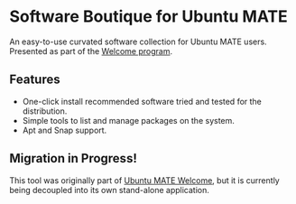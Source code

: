 # Software Boutique for Ubuntu MATE

An easy-to-use curvated software collection for Ubuntu MATE users.
Presented as part of the [Welcome program](https://github.com/ubuntu-mate/ubuntu-mate-welcome).


## Features

* One-click install recommended software tried and tested for the distribution.
* Simple tools to list and manage packages on the system.
* Apt and Snap support.


## Migration in Progress!

This tool was originally part of [Ubuntu MATE Welcome](https://github.com/ubuntu-mate/ubuntu-mate-welcome),
but it is currently being decoupled into its own stand-alone application.
